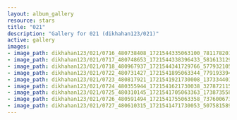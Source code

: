 ```yaml
---
layout: album_gallery
resource: stars
title: "021"
description: "Gallery for 021 (dikhahan123/021)"
active: gallery
images:
- image_path: dikhahan123/021/0716_480738408_1721544335063100_7811782016333551394_n.jpg
- image_path: dikhahan123/021/0717_480748653_1721544338396433_5816131291448529411_n.jpg
- image_path: dikhahan123/021/0718_480967937_1721544341729766_5779321059725719048_n.jpg
- image_path: dikhahan123/021/0722_480731427_1721541895063344_7791933949080452850_n.jpg
- image_path: dikhahan123/021/0723_480817921_1721541921730008_1373344013498782881_n.jpg
- image_path: dikhahan123/021/0724_480355944_1721541621730038_3278721156468737831_n.jpg
- image_path: dikhahan123/021/0725_480310145_1721541705063363_1738735580786010543_n.jpg
- image_path: dikhahan123/021/0726_480591494_1721541755063358_7376006731122497347_n.jpg
- image_path: dikhahan123/021/0727_480610315_1721541471730053_5075815899497943408_n.jpg
---
```

